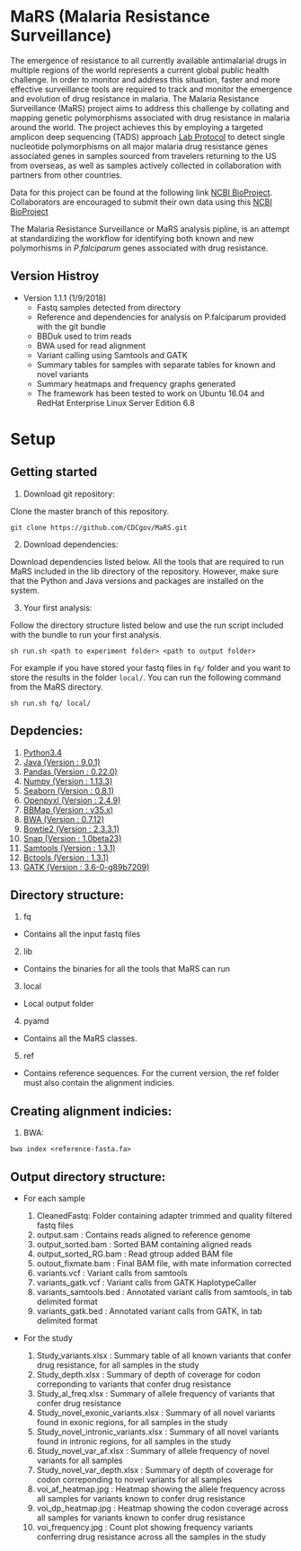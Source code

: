 # MaRS (Malaria Resistance Surveillance)


The emergence of resistance to all currently available antimalarial drugs in multiple regions of the world represents a current global public health challenge. In order to monitor and address this situation, faster and more effective surveillance tools are required to track and monitor the emergence and evolution of drug resistance in malaria. The Malaria Resistance Surveillance (MaRS) project aims to address this challenge by collating and mapping genetic polymorphisms associated with drug resistance in malaria around the world. The project achieves this by employing a targeted amplicon deep sequencing (TADS) approach [Lab Protocol](https://github.com/CDCgov/MaRS/tree/master/lab_sop) to detect single nucleotide polymorphisms on all major malaria drug resistance genes associated genes in samples sourced from travelers returning to the US from overseas, as well as samples actively collected in collaboration with partners from other countries.

Data for this project can be found at the following link [NCBI BioProject](https://www.ncbi.nlm.nih.gov/bioproject/?term=PRJNA428490). Collaborators are encouraged to submit their own data using this [NCBI BioProject](https://www.ncbi.nlm.nih.gov/bioproject/?term=PRJNA428490)

The Malaria Resistance Surveillance or MaRS analysis pipline, is an attempt at standardizing the workflow for identifying both known and new polymorhisms in *P.falciparum* genes associated with drug resistance. 


## Version Histroy
  * Version 1.1.1 (1/9/2018)
    * Fastq samples detected from directory
    * Reference and dependencies for analysis on P.falciparum provided with the git bundle
    * BBDuk used to trim reads
    * BWA used for read alignment
    * Variant calling using Samtools and GATK
    * Summary tables for samples with separate tables for known and novel variants
    * Summary heatmaps and frequency graphs generated
    * The framework has been tested to work on Ubuntu 16.04 and RedHat Enterprise Linux Server Edition 6.8

# Setup

## Getting started

1. Download git repository:

Clone the master branch of this repository.
```{sh}
git clone https://github.com/CDCgov/MaRS.git
```

2. Download dependencies:

Download dependencies listed below. All the tools that are required to run MaRS included in the lib directory of the repository.
However, make sure that the Python and Java versions and packages are installed on the system.

3. Your first analysis:

Follow the directory structure listed below and use the run script included with the bundle to run your first analysis.
```{sh}
sh run.sh <path to experiment folder> <path to output folder>
```

For example if you have stored your fastq files in ```fq/``` folder and you want to store the results in the folder ```local/```. You can run the following command from the MaRS directory. 

```{sh}
sh run.sh fq/ local/
```

## Depdencies:

1. [Python3.4 ](https://www.python.org/download/releases/3.4.0/)
2. [Java (Version : 9.0.1)](http://download.oracle.com/otn-pub/java/jdk/9.0.1+11/jre-9.0.1_linux-x64_bin.tar.gz)
3. [Pandas (Version : 0.22.0)](http://pandas.pydata.org/pandas-docs/stable/)
4. [Numpy (Version : 1.13.3)](https://www.scipy.org/install.html)
5. [Seaborn (Version : 0.8.1)](https://seaborn.pydata.org/)
6. [Openpyxl (Version : 2.4.9)](https://pypi.python.org/pypi/openpyxl)
3. [BBMap (Version : v35.x)](https://sourceforge.net/projects/bbmap/)
4. [BWA (Version : 0.7.12)](http://bio-bwa.sourceforge.net/)
5. [Bowtie2 (Version : 2.3.3.1)](http://bowtie-bio.sourceforge.net/bowtie2/index.shtml)
6. [Snap (Version : 1.0beta23)](http://snap.cs.berkeley.edu/)
7. [Samtools (Version : 1.3.1)](http://www.htslib.org/)
8. [Bctools (Version : 1.3.1)](http://www.htslib.org/)
9. [GATK (Version : 3.6-0-g89b7209)](https://software.broadinstitute.org/gatk/download/)

## Directory structure:

1. fq

  * Contains all the input fastq files

2. lib

  * Contains the binaries for all the tools that MaRS can run

3. local

  * Local output folder

4. pyamd

  * Contains all the MaRS classes.

5. ref

  * Contains reference sequences. For the current version, the ref folder must also contain the alignment indicies.

## Creating alignment indicies:

1. BWA:
  ```{sh}
bwa index <reference-fasta.fa>
  ```


## Output directory structure:
* For each sample

  1. CleanedFastq: Folder containing adapter trimmed and quality filtered fastq files
  2. output.sam : Contains reads aligned to reference genome
  3. output_sorted.bam : Sorted BAM containing aligned reads
  4. output_sorted_RG.bam : Read gtroup added BAM file
  5. outout_fixmate.bam : Final BAM file, with mate information corrected
  6. variants.vcf : Variant calls from samtools
  7. variants_gatk.vcf : Variant calls from GATK HaplotypeCaller
  8. variants_samtools.bed : Annotated variant calls from samtools, in tab delimited format
  9. variants_gatk.bed : Annotated variant calls from GATK, in tab delimited format

* For the study

  1. Study_variants.xlsx : Summary table of all known variants that confer drug resistance, for all samples in the study
  2. Study_depth.xlsx : Summary of depth of coverage for codon correponding to variants that confer drug resistance
  3. Study_al_freq.xlsx : Summary of allele frequency of variants that confer drug resistance
  4. Study_novel_exonic_variants.xlsx : Summary of all novel variants found in exonic regions, for all samples in the study
  5. Study_novel_intronic_variants.xlsx : Summary of all novel variants found in intronic regions, for all samples in the study
  6. Study_novel_var_af.xlsx : Summary of allele frequency of novel variants for all samples
  7. Study_novel_var_depth.xlsx : Summary of depth of coverage for codon correponding to novel variants for all samples
  8. voi_af_heatmap.jpg : Heatmap showing the allele frequency across all samples for variants known to confer drug resistance
  9. voi_dp_heatmap.jpg : Heatmap showing the codon coverage across all samples for variants known to confer drug resistance
  10. voi_frequency.jpg : Count plot showing frequency variants conferring drug resistance across all the samples in the study
